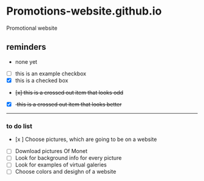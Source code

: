 # Promotions-website.github.io
Promotional website

## reminders
- none yet
- [ ] this is an example checkbox
- [x] this is a checked box
- <del> [x] this is a crossed out item that looks odd</del>
- [x] <del> this is a crossed out item that looks better</del>

---

### to do list

- [x ] Choose pictures, which are going to be on a website
- [ ] Download pictures Of Monet
- [ ] Look for background info for every picture
- [ ] Look for examples of virtual galeries
- [ ] Choose colors and desighn of a website 